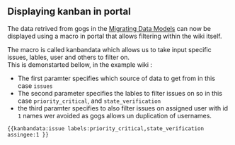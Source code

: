 ## Displaying kanban in portal 

The data retrived from gogs in the [Migrating Data Models](Walkthrough/Models/Migrating_data_from_gogs.md)
can now be displayed using a macro in portal that allows filtering within the wiki itself.

The macro is called kanbandata which allows us to take input specific issues, lables, user and others to filter on.  
This is demonstarted bellow, in the example wiki :
 - The first paramter specifies which source of data to get from in this case `issues`
 - The second parameter specifies the lables to filter  issues on so in this case `priority_critical`, and  `state_verification`
 - the third paramter specifies to also filter issues  on assigned user with id `1` names wer avoided as gogs allows un duplication of usernames.
```
{{kanbandata:issue labels:priority_critical,state_verification assingee:1 }}
```



